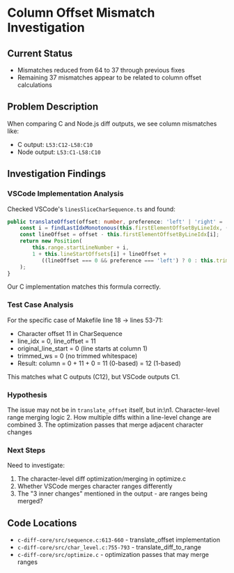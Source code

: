 # Column Offset Mismatch Investigation

## Current Status
- Mismatches reduced from 64 to 37 through previous fixes
- Remaining 37 mismatches appear to be related to column offset calculations

## Problem Description
When comparing C and Node.js diff outputs, we see column mismatches like:
- C output: `L53:C12-L58:C10`
- Node output: `L53:C1-L58:C10`

## Investigation Findings

### VSCode Implementation Analysis
Checked VSCode's `linesSliceCharSequence.ts` and found:

```typescript
public translateOffset(offset: number, preference: 'left' | 'right' = 'right'): Position {
    const i = findLastIdxMonotonous(this.firstElementOffsetByLineIdx, (value) => value <= offset);
    const lineOffset = offset - this.firstElementOffsetByLineIdx[i];
    return new Position(
        this.range.startLineNumber + i,
        1 + this.lineStartOffsets[i] + lineOffset + 
           ((lineOffset === 0 && preference === 'left') ? 0 : this.trimmedWsLengthsByLineIdx[i])
    );
}
```

Our C implementation matches this formula correctly.

### Test Case Analysis
For the specific case of Makefile line 18 -> lines 53-71:
- Character offset 11 in CharSequence
- line_idx = 0, line_offset = 11
- original_line_start = 0 (line starts at column 1)
- trimmed_ws = 0 (no trimmed whitespace)
- Result: column = 0 + 11 + 0 = 11 (0-based) = 12 (1-based)

This matches what C outputs (C12), but VSCode outputs C1.

### Hypothesis
The issue may not be in `translate_offset` itself, but in:\n1. Character-level range merging logic
2. How multiple diffs within a line-level change are combined
3. The optimization passes that merge adjacent character changes

### Next Steps
Need to investigate:
1. The character-level diff optimization/merging in optimize.c
2. Whether VSCode merges character ranges differently
3. The "3 inner changes" mentioned in the output - are ranges being merged?

## Code Locations
- `c-diff-core/src/sequence.c:613-660` - translate_offset implementation
- `c-diff-core/src/char_level.c:755-793` - translate_diff_to_range
- `c-diff-core/src/optimize.c` - optimization passes that may merge ranges
